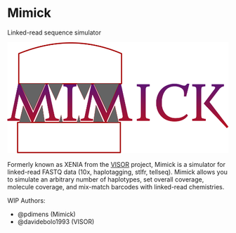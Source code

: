 # Mimick
Linked-read sequence simulator

![mimick_logo](resources/mimick_logo.svg)

Formerly known as XENIA from the [VISOR](https://github.com/davidebolo1993/VISOR) project, Mimick is a 
simulator for linked-read FASTQ data (10x, haplotagging, stlfr, tellseq). Mimick allows
you to simulate an arbitrary number of haplotypes, set overall coverage, molecule coverage,
and mix-match barcodes with linked-read chemistries.

WIP
Authors:
- @pdimens (Mimick)
- @davidebolo1993 (VISOR)